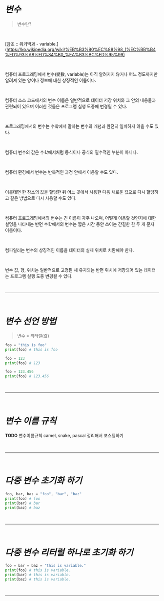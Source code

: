 # _변수_

> 변수란?

<br/>


[참조 :: 위키백과 - variable.](https://ko.wikipedia.org/wiki/%EB%B3%80%EC%88%98_(%EC%BB%B4%ED%93%A8%ED%84%B0_%EA%B3%BC%ED%95%99)

<br/>

컴퓨터 프로그래밍에서 변수(變數, variable)는 아직 알려지지 않거나
어느 정도까지만 알려져 있는 양이나 정보에 대한 상징적인 이름이다.

<br/>

컴퓨터 소스 코드에서의 변수 이름은 일반적으로 데이터 저장 위치와
그 안의 내용물과 관련되어 있으며 이러한 것들은 프로그램 실행 도중에 변경될 수 있다.

<br/>

프로그래밍에서의 변수는 수학에서 말하는 변수의 개념과 완전히 일치하지 않을 수도 있다.

<br/>

컴퓨터 변수의 값은 수학에서처럼 등식이나 공식의 필수적인 부분이 아니다.

<br/>

컴퓨터 환경에서 변수는 반복적인 과정 안에서 이용할 수도 있다.

<br/>

이를테면 한 장소의 값을 할당한 뒤 어느 곳에서 사용한 다음
새로운 값으로 다시 할당하고 같은 방법으로 다시 사용할 수도 있다.

<br/>

컴퓨터 프로그래밍에서의 변수는 긴 이름이 자주 나오며,
어떻게 이용할 것인지에 대한 설명을 나타내는 반면
수학에서의 변수는 짧은 시간 동안 쓰이는 간결한 한 두 개 문자 이름이다.

<br/>

컴파일러는 변수의 상징적인 이름을 데이터의 실제 위치로 치환해야 한다.

<br/>

변수 값, 형, 위치는 일반적으로 고정된 채 유지되는 반면
위치에 저장되어 있는 데이터는 프로그램 실행 도중 변경될 수 있다.

<br/>

---

<br/>

# _변수 선언 방법_

> 변수 = 리터럴(값)

```python
foo = "this is foo"
print(foo) # this is foo

foo = 123
print(foo) # 123

foo = 123.456
print(foo) # 123.456
```

<br/>

---

<br/>

# _변수 이름 규칙_

**TODO** 변수이름규칙 camel, snake, pascal 정리해서 포스팅하기

<br/>

---

<br/>

# _다중 변수 초기화 하기_

```python
foo, bar, baz = "foo", "bar", "baz"
print(foo) # foo
print(bar) # bar
print(baz) # baz
```

<br/>

---

<br/>

# _다중 변수 리터럴 하나로 초기화 하기_

```python
foo = bar = baz = "this is variable."
print(foo) # this is variable.
print(bar) # this is variable.
print(baz) # this is variable.
```

<br/>

---

<br/>